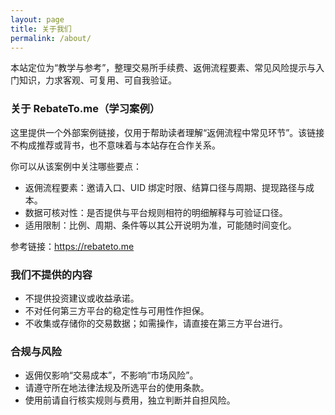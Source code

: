 ```yaml
---
layout: page
title: 关于我们
permalink: /about/
---
```


本站定位为“教学与参考”，整理交易所手续费、返佣流程要素、常见风险提示与入门知识，力求客观、可复用、可自我验证。

### 关于 RebateTo.me（学习案例）
这里提供一个外部案例链接，仅用于帮助读者理解“返佣流程中常见环节”。该链接不构成推荐或背书，也不意味着与本站存在合作关系。

你可以从该案例中关注哪些要点：
- 返佣流程要素：邀请入口、UID 绑定时限、结算口径与周期、提现路径与成本。
- 数据可核对性：是否提供与平台规则相符的明细解释与可验证口径。
- 适用限制：比例、周期、条件等以其公开说明为准，可能随时间变化。

参考链接：<https://rebateto.me>

### 我们不提供的内容
- 不提供投资建议或收益承诺。
- 不对任何第三方平台的稳定性与可用性作担保。
- 不收集或存储你的交易数据；如需操作，请直接在第三方平台进行。

### 合规与风险
- 返佣仅影响“交易成本”，不影响“市场风险”。
- 请遵守所在地法律法规及所选平台的使用条款。
- 使用前请自行核实规则与费用，独立判断并自担风险。
